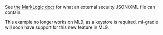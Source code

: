 See [the MarkLogic docs](http://docs.marklogic.com/REST/POST/manage/v2/external-security) for what an external 
security JSON/XML file can contain.

This example no longer works on ML9, as a keystore is required. ml-gradle will soon
have support for this new feature in ML9.
